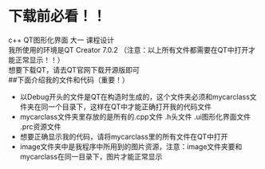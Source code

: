 # 下载前必看！！
c++  QT图形化界面 大一 课程设计<br> 
我所使用的环境是QT Creator 7.0.2 （注意：以上所有文件都需要在QT中打开才能正常显示！！）<br> 
想要下载QT，请去QT官网下载开源版即可<br> 
##下面介绍我的文件和代码（重要！）<br> 
* 以Debug开头的文件是QT在构造时生成的，这个文件夹必须和mycarclass文件夹在同一个目录下，这样在QT中才能正确打开我的代码文件<br> 
* mycarclass文件夹里存放的是所有的.cpp文件 .h头文件 .ui图形化界面文件 .prc资源文件<br> 
* 想要正确显示我的代码，请将mycarclass里的所有文件在QT中打开<br> 
* image文件夹中是我程序中所用到的图片资源，注意：image文件夹要和mycarclass在同一目录下，图片才能正常显示<br> 
    

